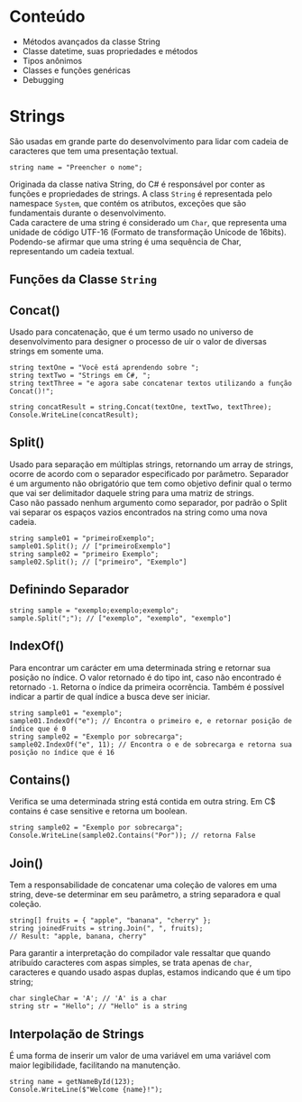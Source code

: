 # Conteúdo

- Métodos avançados da classe String
- Classe datetime, suas propriedades e métodos
- Tipos anônimos
- Classes e funções genéricas
- Debugging

# Strings

São usadas em grande parte do desenvolvimento para lidar com cadeia de caracteres que tem uma presentação textual.

```
string name = "Preencher o nome";
```

Originada da classe nativa String, do C# é responsável por conter as funções e propriedades de strings. A class `String` é representada pelo namespace `System`, que contém os atributos, exceções que são fundamentais durante o desenvolvimento.\
Cada caractere de uma string é considerado um `Char`, que representa uma unidade de código UTF-16 (Formato de transformação Unicode de 16bits). Podendo-se afirmar que uma string é uma sequência de Char, representando um cadeia textual.

## Funções da Classe `String`

## Concat()

Usado para concatenação, que é um termo usado no universo de desenvolvimento para designer o processo de uir o valor de diversas strings em somente uma.

```
string textOne = "Você está aprendendo sobre ";
string textTwo = "Strings em C#, ";
string textThree = "e agora sabe concatenar textos utilizando a função Concat()!";

string concatResult = string.Concat(textOne, textTwo, textThree);
Console.WriteLine(concatResult);  
```

## Split()

Usado para separação em múltiplas strings, retornando um array de strings, ocorre de acordo com o separador especificado por parâmetro. Separador é um argumento não obrigatório que tem como objetivo definir qual o termo que vai ser delimitador daquele string para uma matriz de strings.\
Caso não passado nenhum argumento como separador, por padrão o Split vai separar os espaços vazios encontrados na string como uma nova cadeia.

```
string sample01 = "primeiroExemplo";
sample01.Split(); // ["primeiroExemplo"]
string sample02 = "primeiro Exemplo";
sample02.Split(); // ["primeiro", "Exemplo"]
```

## Definindo Separador

```
string sample = "exemplo;exemplo;exemplo";
sample.Split(";"); // ["exemplo", "exemplo", "exemplo"]
```

## IndexOf()

Para encontrar um carácter em uma determinada string e retornar sua posição no índice. O valor retornado é do tipo int, caso não encontrado é retornado `-1`. Retorna o índice da primeira ocorrência. Também é possível indicar a partir de qual índice a busca deve ser iniciar.

```
string sample01 = "exemplo";
sample01.IndexOf("e"); // Encontra o primeiro e, e retornar posição de índice que é 0
string sample02 = "Exemplo por sobrecarga";
sample02.IndexOf("e", 11); // Encontra o e de sobrecarga e retorna sua posição no índice que é 16
```

## Contains()

Verifica se uma determinada string está contida em outra string. Em C$ contains é case sensitive e retorna um boolean.

```
string sample02 = "Exemplo por sobrecarga";
Console.WriteLine(sample02.Contains("Por")); // retorna False
```

## Join()

Tem a responsabilidade de concatenar uma coleção de valores em uma string, deve-se determinar em seu parâmetro, a string separadora e qual coleção.

```
string[] fruits = { "apple", "banana", "cherry" };
string joinedFruits = string.Join(", ", fruits);
// Result: "apple, banana, cherry"

```

Para garantir a interpretação do compilador vale ressaltar que quando atribuído caracteres com aspas simples, se trata apenas de `char`, caracteres e quando usado aspas duplas, estamos indicando que é um tipo string;

```
char singleChar = 'A'; // 'A' is a char
string str = "Hello"; // "Hello" is a string
```

## Interpolação de Strings

É uma forma de inserir um valor de uma variável em uma variável com maior legibilidade, facilitando na manutenção.

```
string name = getNameById(123);
Console.WriteLine($"Welcome {name}!");
```

